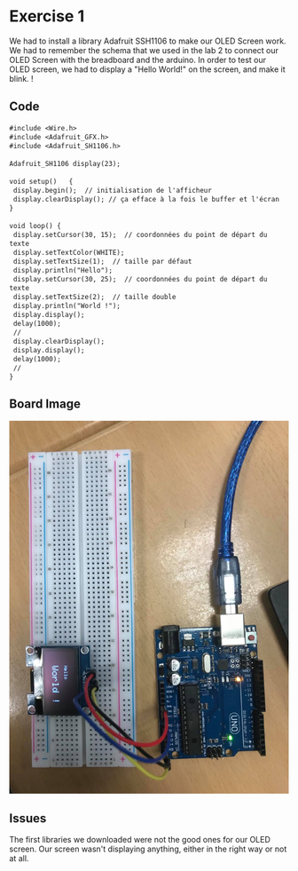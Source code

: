 # Exercise 1 
We had to install a library Adafruit SSH1106 to make our OLED Screen work.
We had to remember the schema that we used in the lab 2 to connect our OLED Screen with the breadboard and the arduino.
In order to test our OLED screen, we had to display a "Hello World!" on the screen, and make it blink.
 !

## Code

 ```Arduino
#include <Wire.h>
#include <Adafruit_GFX.h>
#include <Adafruit_SH1106.h>

Adafruit_SH1106 display(23);

void setup()   {
  display.begin();  // initialisation de l'afficheur
  display.clearDisplay(); // ça efface à la fois le buffer et l'écran
}

void loop() {
  display.setCursor(30, 15);  // coordonnées du point de départ du texte
  display.setTextColor(WHITE);
  display.setTextSize(1);  // taille par défaut
  display.println("Hello");
  display.setCursor(30, 25);  // coordonnées du point de départ du texte
  display.setTextSize(2);  // taille double
  display.println("World !");
  display.display();
  delay(1000);
  //
  display.clearDisplay();
  display.display();
  delay(1000);
  // 
}
 ```
  
## Board Image 
  
![photo](photo.jpg)

## Issues

The first libraries we downloaded were not the good ones for our OLED screen. Our screen wasn't displaying anything, either in the right way or not at all.
